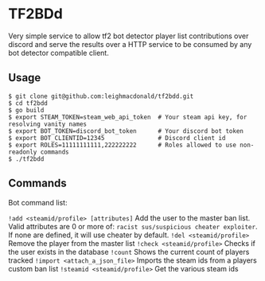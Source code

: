 # TF2BDd

Very simple service to allow tf2 bot detector player list contributions over discord and serve
the results over a HTTP service to be consumed by any bot detector compatible client.

## Usage

    $ git clone git@github.com:leighmacdonald/tf2bdd.git
    $ cd tf2bdd
    $ go build
    $ export STEAM_TOKEN=steam_web_api_token  # Your steam api key, for resolving vanity names
    $ export BOT_TOKEN=discord_bot_token      # Your discord bot token
    $ export BOT_CLIENTID=12345               # Discord client id
    $ export ROLES=11111111111,222222222      # Roles allowed to use non-readonly commands
    $ ./tf2bdd
  
## Commands

Bot command list:

  `!add <steamid/profile> [attributes]` Add the user to the master ban list. Valid attributes are 0 or more of: `racist sus/suspicious cheater exploiter`. If none are defined, it will use cheater by default.
  `!del <steamid/profile>` Remove the player from the master list
  `!check <steamid/profile>` Checks if the user exists in the database
  `!count` Shows the current count of players tracked
  `!import <attach_a_json_file>` Imports the steam ids from a players custom ban list
  `!steamid <steamid/profile>` Get the various steam ids
  
